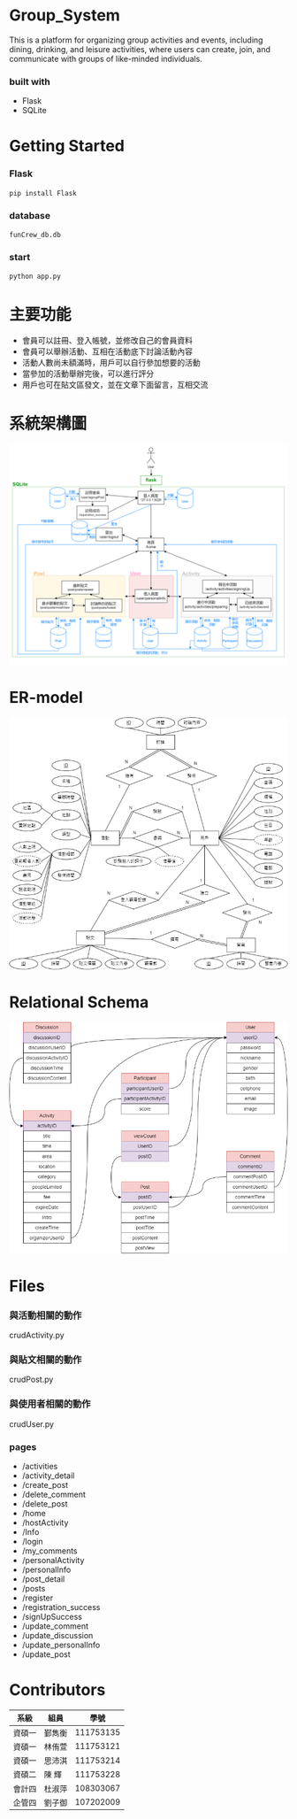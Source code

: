 # Group_System
This is a platform for organizing group activities and events, including dining, drinking, and leisure activities, where users can create, join, and communicate with groups of like-minded individuals.
### built with
* Flask
* SQLite

# Getting Started

### Flask
```
pip install Flask
```
### database
```
funCrew_db.db
```
### start
```
python app.py
```
# 主要功能
- 會員可以註冊、登入帳號，並修改自己的會員資料
- 會員可以舉辦活動、互相在活動底下討論活動內容
- 活動人數尚未額滿時，用戶可以自行參加想要的活動
- 當參加的活動舉辦完後，可以進行評分
- 用戶也可在貼文區發文，並在文章下面留言，互相交流

# 系統架構圖
![](FunCrew/static/framework_structure.png)

# ER-model
![](FunCrew/static/database-ER.png)

# Relational Schema
![](FunCrew/static/database-Schema.png)

# Files
### 與活動相關的動作
crudActivity.py
### 與貼文相關的動作
crudPost.py
### 與使用者相關的動作
crudUser.py
### pages
* /activities
* /activity_detail
* /create_post
* /delete_comment
* /delete_post
* /home
* /hostActivity
* /Info
* /login
* /my_comments
* /personalActivity
* /personalInfo
* /post_detail
* /posts
* /register
* /registration_success
* /signUpSuccess
* /update_comment
* /update_discussion
* /update_personalInfo
* /update_post


# Contributors
|  系級  |  組員  |    學號    |
|-------|--------|------------|
| 資碩一 | 鄞雋衡 | 111753135  |
| 資碩一 | 林侑萱 | 111753121  |
| 資碩一 | 思沛淇 | 111753214  |
| 資碩二 | 陳  輝 | 111753228  |
| 會計四 | 杜淑萍 | 108303067  |
| 企管四 | 劉子御 | 107202009  |

